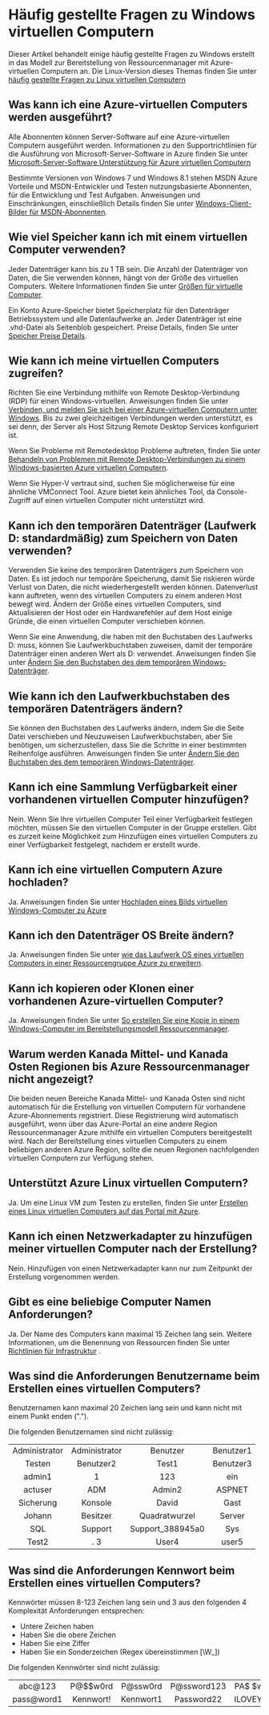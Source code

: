 <properties
    pageTitle="Häufig gestellte Fragen zur Windows-virtuellen Computern | Microsoft Azure"
    description="Bietet Antworten auf einige häufige Fragen zum Windows mit dem Modell Ressourcenmanager erstellte Maschinen."
    services="virtual-machines-windows"
    documentationCenter=""
    authors="cynthn"
    manager="timlt"
    editor=""
    tags="azure-resource-management"/>

<tags
    ms.service="virtual-machines-windows"
    ms.workload="infrastructure-services"
    ms.tgt_pltfrm="vm-windows"
    ms.devlang="na"
    ms.topic="article"
    ms.date="08/16/2016"
    ms.author="cynthn"/>

# <a name="frequently-asked-question-about-windows-virtual-machines"></a>Häufig gestellte Fragen zu Windows virtuellen Computern 


Dieser Artikel behandelt einige häufig gestellte Fragen zu Windows erstellt in das Modell zur Bereitstellung von Ressourcenmanager mit Azure-virtuellen Computern an. Die Linux-Version dieses Themas finden Sie unter [häufig gestellte Fragen zu Linux virtuellen Computern](virtual-machines-linux-faq.md)

## <a name="what-can-i-run-on-an-azure-vm"></a>Was kann ich eine Azure-virtuellen Computers werden ausgeführt?

Alle Abonnenten können Server-Software auf eine Azure-virtuellen Computern ausgeführt werden. Informationen zu den Supportrichtlinien für die Ausführung von Microsoft-Server-Software in Azure finden Sie unter [Microsoft-Server-Software Unterstützung für Azure virtuellen Computern](https://support.microsoft.com/kb/2721672)

Bestimmte Versionen von Windows 7 und Windows 8.1 stehen MSDN Azure Vorteile und MSDN-Entwickler und Testen nutzungsbasierte Abonnenten, für die Entwicklung und Test Aufgaben. Anweisungen und Einschränkungen, einschließlich Details finden Sie unter [Windows-Client-Bilder für MSDN-Abonnenten](http://azure.microsoft.com/blog/2014/05/29/windows-client-images-on-azure/). 


## <a name="how-much-storage-can-i-use-with-a-virtual-machine"></a>Wie viel Speicher kann ich mit einem virtuellen Computer verwenden?

Jeder Datenträger kann bis zu 1 TB sein. Die Anzahl der Datenträger von Daten, die Sie verwenden können, hängt von der Größe des virtuellen Computers. Weitere Informationen finden Sie unter [Größen für virtuelle Computer](virtual-machines-windows-sizes.md).

Ein Konto Azure-Speicher bietet Speicherplatz für den Datenträger Betriebssystem und alle Datenlaufwerke an. Jeder Datenträger ist eine .vhd-Datei als Seitenblob gespeichert. Preise Details, finden Sie unter [Speicher Preise Details](https://azure.microsoft.com/pricing/details/storage/).


## <a name="how-can-i-access-my-virtual-machine"></a>Wie kann ich meine virtuellen Computers zugreifen?

Richten Sie eine Verbindung mithilfe von Remote Desktop-Verbindung (RDP) für einen Windows-virtuellen. Anweisungen finden Sie unter [Verbinden, und melden Sie sich bei einer Azure-virtuellen Computern unter Windows](virtual-machines-windows-connect-logon.md). Bis zu zwei gleichzeitigen Verbindungen werden unterstützt, es sei denn, der Server als Host Sitzung Remote Desktop Services konfiguriert ist.  


Wenn Sie Probleme mit Remotedesktop Probleme auftreten, finden Sie unter [Behandeln von Problemen mit Remote Desktop-Verbindungen zu einem Windows-basierten Azure virtuellen Computern](virtual-machines-windows-troubleshoot-rdp-connection.md). 

Wenn Sie Hyper-V vertraut sind, suchen Sie möglicherweise für eine ähnliche VMConnect Tool. Azure bietet kein ähnliches Tool, da Console-Zugriff auf einen virtuellen Computer nicht unterstützt wird.

## <a name="can-i-use-the-temporary-disk-the-d-drive-by-default-to-store-data"></a>Kann ich den temporären Datenträger (Laufwerk D: standardmäßig) zum Speichern von Daten verwenden?

Verwenden Sie keine des temporären Datenträgers zum Speichern von Daten. Es ist jedoch nur temporäre Speicherung, damit Sie riskieren würde Verlust von Daten, die nicht wiederhergestellt werden können. Datenverlust kann auftreten, wenn des virtuellen Computers zu einem anderen Host bewegt wird. Ändern der Größe eines virtuellen Computers, sind Aktualisieren der Host oder ein Hardwarefehler auf dem Host einige Gründe, die einen virtuellen Computer verschieben können.

Wenn Sie eine Anwendung, die haben mit den Buchstaben des Laufwerks D: muss, können Sie Laufwerkbuchstaben zuweisen, damit der temporäre Datenträger einen anderen Wert als D: verwendet. Anweisungen finden Sie unter [Ändern Sie den Buchstaben des dem temporären Windows-Datenträger](virtual-machines-windows-classic-change-drive-letter.md).

## <a name="how-can-i-change-the-drive-letter-of-the-temporary-disk"></a>Wie kann ich den Laufwerkbuchstaben des temporären Datenträgers ändern?

Sie können den Buchstaben des Laufwerks ändern, indem Sie die Seite Datei verschieben und Neuzuweisen Laufwerkbuchstaben, aber Sie benötigen, um sicherzustellen, dass Sie die Schritte in einer bestimmten Reihenfolge ausführen. Anweisungen finden Sie unter [Ändern Sie den Buchstaben des dem temporären Windows-Datenträger](virtual-machines-windows-classic-change-drive-letter.md).

## <a name="can-i-add-an-existing-vm-to-an-availability-set"></a>Kann ich eine Sammlung Verfügbarkeit einer vorhandenen virtuellen Computer hinzufügen?

Nein. Wenn Sie Ihre virtuellen Computer Teil einer Verfügbarkeit festlegen möchten, müssen Sie den virtuellen Computer in der Gruppe erstellen. Gibt es zurzeit keine Möglichkeit zum Hinzufügen eines virtuellen Computers zu einer Verfügbarkeit festgelegt, nachdem er erstellt wurde.

## <a name="can-i-upload-a-virtual-machine-to-azure"></a>Kann ich eine virtuellen Computern Azure hochladen?

Ja. Anweisungen finden Sie unter [Hochladen eines Bilds virtuellen Windows-Computer zu Azure](virtual-machines-windows-upload-image.md)

## <a name="can-i-resize-the-os-disk"></a>Kann ich den Datenträger OS Breite ändern?

Ja. Anweisungen finden Sie unter [wie das Laufwerk OS eines virtuellen Computers in einer Ressourcengruppe Azure zu erweitern](virtual-machines-windows-expand-os-disk.md).

## <a name="can-i-copy-or-clone-an-existing-azure-vm"></a>Kann ich kopieren oder Klonen einer vorhandenen Azure-virtuellen Computer?

Ja. Anweisungen finden Sie unter [So erstellen Sie eine Kopie in einem Windows-Computer im Bereitstellungsmodell Ressourcenmanager](virtual-machines-windows-vhd-copy.md).

## <a name="why-am-i-not-seeing-canada-central-and-canada-east-regions-through-azure-resource-manager"></a>Warum werden Kanada Mittel- und Kanada Osten Regionen bis Azure Ressourcenmanager nicht angezeigt?

Die beiden neuen Bereiche Kanada Mittel- und Kanada Osten sind nicht automatisch für die Erstellung von virtuellen Computern für vorhandene Azure-Abonnements registriert. Diese Registrierung wird automatisch ausgeführt, wenn über das Azure-Portal an eine andere Region Ressourcenmanager Azure mithilfe ein virtuellen Computers bereitgestellt wird. Nach der Bereitstellung eines virtuellen Computers zu einem beliebigen anderen Azure Region, sollte die neuen Regionen nachfolgenden virtuellen Computern zur Verfügung stehen.

## <a name="does-azure-support-linux-vms"></a>Unterstützt Azure Linux virtuellen Computern?

Ja. Um eine Linux VM zum Testen zu erstellen, finden Sie unter [Erstellen eines Linux virtuellen Computers auf das Portal mit Azure](virtual-machines-linux-quick-create-portal.md).

## <a name="can-i-add-a-nic-to-my-vm-after-its-created"></a>Kann ich einen Netzwerkadapter zu hinzufügen meiner virtuellen Computer nach der Erstellung?

Nein. Hinzufügen von einen Netzwerkadapter kann nur zum Zeitpunkt der Erstellung vorgenommen werden.

## <a name="are-there-any-computer-name-requirements"></a>Gibt es eine beliebige Computer Namen Anforderungen?

Ja. Der Name des Computers kann maximal 15 Zeichen lang sein. Weitere Informationen, um die Benennung von Ressourcen finden Sie unter [Richtlinien für Infrastruktur](virtual-machines-windows-infrastructure-naming-guidelines.md) .

## <a name="what-are-the-username-requirements-when-creating-a-vm"></a>Was sind die Anforderungen Benutzername beim Erstellen eines virtuellen Computers?

Benutzernamen kann maximal 20 Zeichen lang sein und kann nicht mit einem Punkt enden ("."). 

Die folgenden Benutzernamen sind nicht zulässig:

<table>
    <tr>
        <td style="text-align:center">Administrator </td><td style="text-align:center"> Administrator </td><td style="text-align:center"> Benutzer </td><td style="text-align:center"> Benutzer1</td>
    </tr>
    <tr>
        <td style="text-align:center">Testen </td><td style="text-align:center"> Benutzer2 </td><td style="text-align:center"> Test1 </td><td style="text-align:center"> Benutzer3</td>
    </tr>
    <tr>
        <td style="text-align:center">admin1 </td><td style="text-align:center"> 1 </td><td style="text-align:center"> 123 </td><td style="text-align:center"> ein</td>
    </tr>
    <tr>
        <td style="text-align:center">actuser  </td><td style="text-align:center"> ADM </td><td style="text-align:center"> Admin2 </td><td style="text-align:center"> ASPNET</td>
    </tr>
    <tr>
        <td style="text-align:center">Sicherung </td><td style="text-align:center"> Konsole </td><td style="text-align:center"> David </td><td style="text-align:center"> Gast</td>
    </tr>
    <tr>
        <td style="text-align:center">Johann </td><td style="text-align:center"> Besitzer </td><td style="text-align:center"> Quadratwurzel </td><td style="text-align:center"> Server</td>
    </tr>
    <tr>
        <td style="text-align:center">SQL </td><td style="text-align:center"> Support </td><td style="text-align:center"> Support_388945a0 </td><td style="text-align:center"> Sys</td>
    </tr>
    <tr>
        <td style="text-align:center">Test2 </td><td style="text-align:center"> . 3 </td><td style="text-align:center"> User4 </td><td style="text-align:center"> user5</td>
    </tr>
</table>

## <a name="what-are-the-password-requirements-when-creating-a-vm"></a>Was sind die Anforderungen Kennwort beim Erstellen eines virtuellen Computers?

Kennwörter müssen 8-123 Zeichen lang sein und 3 aus den folgenden 4 Komplexität Anforderungen entsprechen:

- Untere Zeichen haben
- Haben Sie die obere Zeichen
- Haben Sie eine Ziffer
- Haben Sie ein Sonderzeichen (Regex übereinstimmen [\W_])

Die folgenden Kennwörter sind nicht zulässig:

<table>
    <tr>
        <td style="text-align:center">abc@123</td><td style="text-align:center">P@$$w0rd</td><td style="text-align:center">P@ssw0rd</td><td style="text-align:center">P@ssword123</td><td style="text-align:center">PA$ $word</td>
    </tr>
    <tr>
        <td style="text-align:center">pass@word1</td><td style="text-align:center">Kennwort!</td><td style="text-align:center">Kennwort1</td><td style="text-align:center">Password22</td><td style="text-align:center">ILOVEYOU!</td>
    </tr>
</table>
